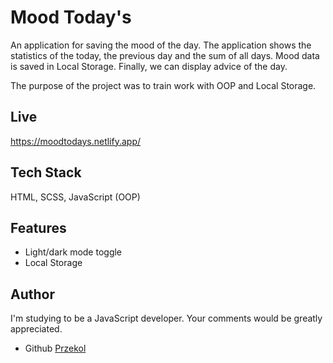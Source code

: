 
# Mood Today's

An application for saving the mood of the day.
The application shows the statistics of the today, the previous day and the sum of all days.
Mood data is saved in Local Storage.
Finally, we can display advice of the day.

The purpose of the project was to train work with OOP and Local Storage.


## Live



https://moodtodays.netlify.app/
## Tech Stack

HTML, SCSS, JavaScript (OOP)




## Features

- Light/dark mode toggle
- Local Storage



## Author
I'm studying to be a JavaScript developer. Your comments would be greatly appreciated.
- Github [Przekol](https://github.com/Przekol)